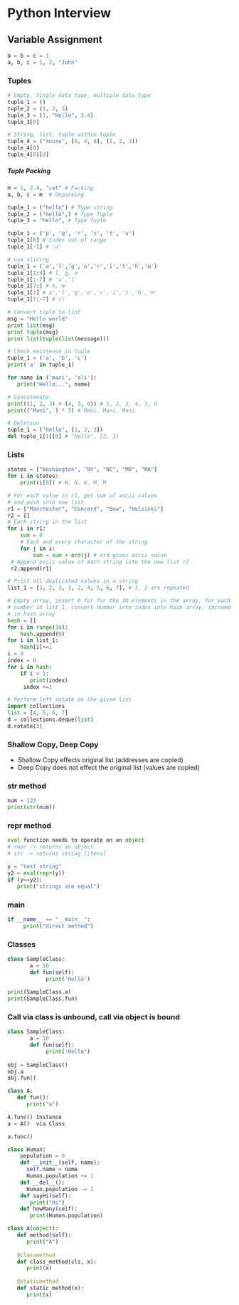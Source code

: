 # Python Interview

## Variable Assignment
```python
a = b = c = 1
a, b, c = 1, 2, "John"
```

### Tuples
```python
# Empty, Single data type, multiple data type
tuple_1 = ()
tuple_2 = (1, 2, 3)
tuple_3 = (1, "Hello", 3.4)
tuple_3[0]

# String, list, tuple within tuple
tuple_4 = ("mouse", [8, 4, 6], (1, 2, 3))
tuple_4[0]
tuple_4[0][0]
```
##### Tuple Packing
```python
m = 1, 2.4, "cat" # Packing
a, b, c = m  # Unpacking
```

```python
tuple_1 = ("hello") # Type string
tuple_2 = ("hello",) # Type Tuple
tuple_3 = "hello", # Type Tuple
```

```python
tuple_1 = ('p', 'q', 'r', 's', 't', 'u')
tuple_1[6] # Index out of range
tuple_1[-1] # 'u'
```

```python
# use slicing
tuple_1 = ('a','l','g','o','r','i','t','h','m')
tuple_1[1:4] # l, g, o
tuple_1[:-7] # 'a','l'
tuple_1[7:] # h, m
tuple_1[:] # a','l','g','o','r','i','t','h','m'
tuple_1[7:-7] # ()
```

```python
# Convert tuple to list
msg = "Hello world"
print list(msg)
print tuple(msg)
print list(tuple(list(message)))
```

```python
# Check existence in tuple
tuple_1 = ('a', 'b', 'c')
print('a' in tuple_1)
```

```python
for name in ('mani', 'ali'):
   print("Hello...", name)
```

```python
# Concatenate
print((1, 2, 3) + (4, 5, 6)) # 1, 2, 3, 4, 5, 6
print(("Mani", ) * 3) # Mani, Mani, Mani
```

```python
# Deletion
tuple_1 = ("hello", [1, 2, 3])
del tuple_1[1][0] # "hello", [2, 3]
```

### Lists

```python
states = ["Washington", "NY", "NC", "MO", "MA"]
for i in states:
    print(i[0]) # W, N, N, M, M
```

```python
# For each value in r1, get sum of ascii values
# and push into new list
r1 = ["Manchester", "Concord", "Bow", "Helsinki"]
r2 = []
# Each string in the list
for i in r1:
    sum = 0
    # Each and every character of the string
    for j in i:
        sum = sum + ord(j) # ord gives ascii value
 # Append ascii value of each string into the new list r2
 r2.append(r1)
```

```python
# Print all duplicated values in a string
list_1 = [1, 2, 3, 1, 2, 4, 5, 6, 7], # 1, 2 are repeated

# Empty array, insert 0 for for the 10 elements in the array, for each
# number in list_1, convert number into index into hash array, increment slot
# in hash array
hash = []
for i in range(10):
    hash.append(0)
for i in list_1:
    hash[i]+=1
i = 0
index = 0
for i in hash:
    if i > 1:
       print(index)
     index +=1
```

```python
# Perform left rotate on the given list
import collections
list = [4, 5, 6, 7]
d = collections.deque(list)
d.rotate(3)
```

### Shallow Copy, Deep Copy

- Shallow Copy effects original list (addresses are copied)
- Deep Copy does not effect the original list (values are copied)

### __str__ method
```python
num = 123
print(str(num))
```
### __repr__ method

```python
eval function needs to operate on an object
# repr -> returns an object
# str -> returns string literal

y = "test string"
y2 = eval(repr(y))
if (y==y2):
   print("strings are equal")
```

### main

```python
if __name__ == "__main__":
     print("direct method")
```

### Classes

```python
class SampleClass:
       a = 10
       def fun(self):
            print('Hello')
            
print(SampleClass.a)
print(SampleClass.fun) 
```

### Call via class is unbound, call via object is bound

```python
class SampleClass:
       a = 10
       def fun(self):
            print('Hello')
            
obj = SampleClass()
obj.a
obj.fun()
```


```python
class A:
   def fun():
      print("a")

A.func() Instance
a = A()  via Class

a.func()
```

```python
class Human:
    population = 0
    def __init__(self, name):
      self.name = name
      Human.population += 1 
    def __del__():
      Human.population -= 1
    def sayHi(self):
       print("Hi")
    def howMany(self):
       print(Human.population)
```

```python
class A(object):
   def method(self):
      print("A")
   
   @classmethod
   def class_method(cls, x):
      print(x)
      
   @staticmethod
   def static_method(x):
      print(x)
```
